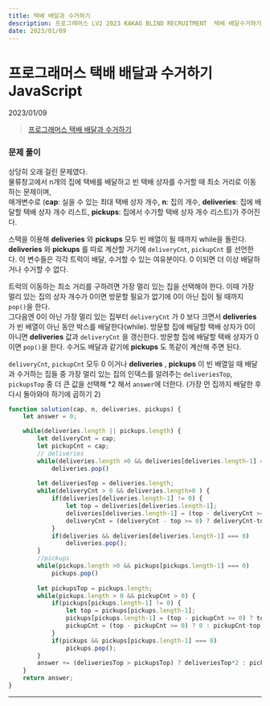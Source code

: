 ```yaml
---
title: 택배 배달과 수거하기
description: 프로그래머스 LV2 2023 KAKAO BLIND RECRUITMENT  택배 배달수거하기 js
date: 2023/01/09
---
```


# 프로그래머스 택배 배달과 수거하기 JavaScript
<div class="flex justify-end text-sm">2023/01/09</div>

> <a href="https://school.programmers.co.kr/learn/courses/30/lessons/150369" target="_blank" class="font-bold">프로그래머스 택배 배달과 수거하기</a>


### 문제 풀이
상당히 오래 걸린 문제였다.  
물류창고에서 n개의 집에 택배를 배달하고 빈 택배 상자를 수거할 때 최소 거리로 이동하는 문제이며,  
매개변수로 (**cap**: 실을 수 있는 최대 택배 상자 개수, **n**: 집의 개수, **deliveries**: 집에 배달할 택배 상자 개수 리스트, **pickups**: 집에서 수가할 택배 상자 개수 리스트)가 주어진다.  

스택을 이용해 **deliveries** 와 **pickups** 모두 빈 배열이 될 때까지 while을 돌린다.  
**deliveries** 와 **pickups** 를 따로 계산할 거기에 `deliveryCnt`, `pickupCnt` 를 선언한다. 이 변수들은 각각 트럭이 배달, 수거할 수 있는 여유분이다. 0 이되면 더 이상 배달하거나 수거할 수 없다.  

트럭의 이동하는 최소 거리를 구하려면 가장 멀리 있는 집을 선택해야 한다. 이때 가장 멀리 있는 집의 상자 개수가 0이면 방문할 필요가 없기에 0이 아닌 집이 될 때까지 `pop()`을 한다.   
그다음엔 0이 아닌 가장 멀리 있는 집부터 `deliveryCnt` 가 0 보다 크면서 **deliveries** 가 빈 배열이 아닌 동안 박스를 배달한다(while). 방문할 집에 배달할 택배 상자가 0이 아니면 **deliveries** 값과 `deliveryCnt` 을 갱신한다. 방문할 집에 배달할 택배 상자가 0이면 `pop()`을 한다. 수거도 배달과 같기에 **pickups** 도 똑같이 계산해 주면 된다.

`deliveryCnt`, `pickupCnt` 모두 0 이거나 **deliveries** , **pickups** 이 빈 배열일 때 배달과 수거하는 집들 중 가장 멀리 있는 집의 인덱스를 알려주는 `deliveriesTop`, `pickupsTop` 중 더 큰 값을 선택해 *2 해서 `answer`에 더한다. (가장 먼 집까지 배달한 후 다시 돌아와야 하기에 곱하기 2)

``` js
function solution(cap, n, deliveries, pickups) {
    let answer = 0;

    while(deliveries.length || pickups.length) {
        let deliveryCnt = cap;
        let pickupCnt = cap;
        // deliveries
        while(deliveries.length >0 && deliveries[deliveries.length-1] === 0)
            deliveries.pop()
        
        let deliveriesTop = deliveries.length;
        while(deliveryCnt > 0 && deliveries.length>0 ) {
            if(deliveries[deliveries.length-1] != 0) {
                let top = deliveries[deliveries.length-1];
                deliveries[deliveries.length-1] = (top - deliveryCnt >= 0) ? top - deliveryCnt : 0;
                deliveryCnt = (deliveryCnt - top >= 0) ? deliveryCnt-top : 0;
            }
            if(deliveries && deliveries[deliveries.length-1] === 0)
                deliveries.pop();
        }
        //pickups
        while(pickups.length >0 && pickups[pickups.length-1] === 0)
            pickups.pop()
        
        let pickupsTop = pickups.length;
        while(pickups.length > 0 && pickupCnt > 0) {
            if(pickups[pickups.length-1] != 0) {
                let top = pickups[pickups.length-1];
                pickups[pickups.length-1] = (top - pickupCnt >= 0) ? top - pickupCnt : 0;
                pickupCnt = (top - pickupCnt >= 0) ? 0 : pickupCnt-top;
            }
            if(pickups && pickups[pickups.length-1] === 0) 
                pickups.pop();
        }
        answer += (deliveriesTop > pickupsTop) ? deliveriesTop*2 : pickupsTop*2;
    }
    return answer;
}
```

---